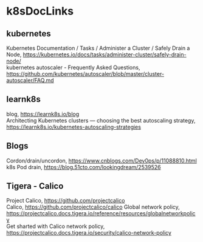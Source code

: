 # k8sDocLinks
## kubernetes
Kubernetes Documentation / Tasks / Administer a Cluster / Safely Drain a Node, https://kubernetes.io/docs/tasks/administer-cluster/safely-drain-node/<br>
kubernetes autoscaler - Frequently Asked Questions, https://github.com/kubernetes/autoscaler/blob/master/cluster-autoscaler/FAQ.md<br>

## learnk8s
blog, https://learnk8s.io/blog<br>
Architecting Kubernetes clusters — choosing the best autoscaling strategy, https://learnk8s.io/kubernetes-autoscaling-strategies<br>

## Blogs
Cordon/drain/uncordon, https://www.cnblogs.com/Dev0ps/p/11088810.html<br>
k8s Pod drain, https://blog.51cto.com/lookingdream/2539526<br>

## Tigera - Calico
Project Calico, https://github.com/projectcalico<br>
Calico, https://github.com/projectcalico/calico
Global network policy, https://projectcalico.docs.tigera.io/reference/resources/globalnetworkpolicy<br>
Get sharted with Calico network policy, https://projectcalico.docs.tigera.io/security/calico-network-policy<br>
